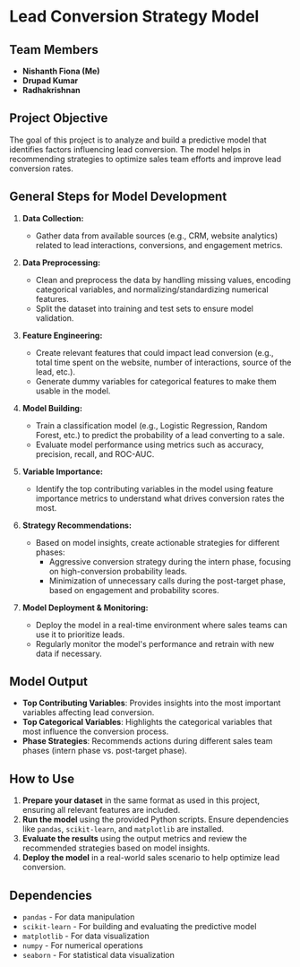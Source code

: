 # Lead Conversion Strategy Model

## Team Members
- **Nishanth Fiona (Me)**
- **Drupad Kumar**
- **Radhakrishnan**

## Project Objective
The goal of this project is to analyze and build a predictive model that identifies factors influencing lead conversion. The model helps in recommending strategies to optimize sales team efforts and improve lead conversion rates. 

## General Steps for Model Development

1. **Data Collection:**
   - Gather data from available sources (e.g., CRM, website analytics) related to lead interactions, conversions, and engagement metrics.

2. **Data Preprocessing:**
   - Clean and preprocess the data by handling missing values, encoding categorical variables, and normalizing/standardizing numerical features.
   - Split the dataset into training and test sets to ensure model validation.

3. **Feature Engineering:**
   - Create relevant features that could impact lead conversion (e.g., total time spent on the website, number of interactions, source of the lead, etc.).
   - Generate dummy variables for categorical features to make them usable in the model.

4. **Model Building:**
   - Train a classification model (e.g., Logistic Regression, Random Forest, etc.) to predict the probability of a lead converting to a sale.
   - Evaluate model performance using metrics such as accuracy, precision, recall, and ROC-AUC.

5. **Variable Importance:**
   - Identify the top contributing variables in the model using feature importance metrics to understand what drives conversion rates the most.
   
6. **Strategy Recommendations:**
   - Based on model insights, create actionable strategies for different phases:
     - Aggressive conversion strategy during the intern phase, focusing on high-conversion probability leads.
     - Minimization of unnecessary calls during the post-target phase, based on engagement and probability scores.

7. **Model Deployment & Monitoring:**
   - Deploy the model in a real-time environment where sales teams can use it to prioritize leads.
   - Regularly monitor the model's performance and retrain with new data if necessary.

## Model Output
- **Top Contributing Variables**: Provides insights into the most important variables affecting lead conversion.
- **Top Categorical Variables**: Highlights the categorical variables that most influence the conversion process.
- **Phase Strategies**: Recommends actions during different sales team phases (intern phase vs. post-target phase).

## How to Use
1. **Prepare your dataset** in the same format as used in this project, ensuring all relevant features are included.
2. **Run the model** using the provided Python scripts. Ensure dependencies like `pandas`, `scikit-learn`, and `matplotlib` are installed.
3. **Evaluate the results** using the output metrics and review the recommended strategies based on model insights.
4. **Deploy the model** in a real-world sales scenario to help optimize lead conversion.

## Dependencies
- `pandas` - For data manipulation
- `scikit-learn` - For building and evaluating the predictive model
- `matplotlib` - For data visualization
- `numpy` - For numerical operations
- `seaborn` - For statistical data visualization
